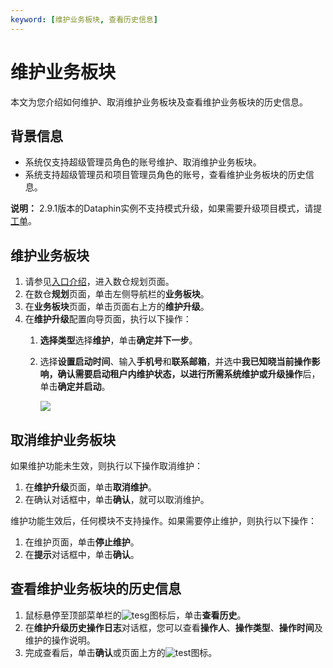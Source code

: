 ```yaml
---
keyword: [维护业务板块, 查看历史信息]
---
```


# 维护业务板块

本文为您介绍如何维护、取消维护业务板块及查看维护业务板块的历史信息。

## 背景信息

-   系统仅支持超级管理员角色的账号维护、取消维护业务板块。
-   系统支持超级管理员和项目管理员角色的账号，查看维护业务板块的历史信息。

**说明：** 2.9.1版本的Dataphin实例不支持模式升级，如果需要升级项目模式，请提[工单](https://selfservice.console.aliyun.com/ticket/createIndex?spm=a2c4g.11186623.2.15.45574036bbJAFz)。

## 维护业务板块

1.  请参见[入口介绍](/cn.zh-CN/数仓规划/概述.md)，进入数仓规划页面。
2.  在数仓**规划**页面，单击左侧导航栏的**业务板块**。
3.  在**业务板块**页面，单击页面右上方的**维护升级**。
4.  在**维护升级**配置向导页面，执行以下操作：
    1.  **选择类型**选择**维护**，单击**确定并下一步**。
    2.  选择**设置启动时间**、输入**手机号**和**联系邮箱**，并选中**我已知晓当前操作影响，确认需要启动租户内维护状态，以进行所需系统维护或升级操作**后，单击**确定并启动**。

        ![](https://help-static-aliyun-doc.aliyuncs.com/assets/img/zh-CN/3755209951/p62026.png)


## 取消维护业务板块

如果维护功能未生效，则执行以下操作取消维护：

1.  在**维护升级**页面，单击**取消维护**。
2.  在确认对话框中，单击**确认**，就可以取消维护。

维护功能生效后，任何模块不支持操作。如果需要停止维护，则执行以下操作：

1.  在维护页面，单击**停止维护**。
2.  在**提示**对话框中，单击**确认**。

## 查看维护业务板块的历史信息

1.  鼠标悬停至顶部菜单栏的![tesg](https://help-static-aliyun-doc.aliyuncs.com/assets/img/zh-CN/3755209951/p110457.png)图标后，单击**查看历史**。
2.  在**维护升级历史操作日志**对话框，您可以查看**操作人**、**操作类型**、**操作时间**及维护的操作说明。
3.  完成查看后，单击**确认**或页面上方的![test](https://help-static-aliyun-doc.aliyuncs.com/assets/img/zh-CN/4755209951/p143918.png)图标。

